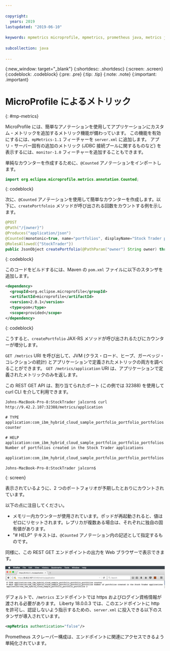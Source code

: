 ```yaml
---

copyright:
  years: 2019
lastupdated: "2019-06-10"

keywords: mpmetrics microprofile, mpmetrics, prometheus java, metrics java, microprofile metrics

subcollection: java

---
```


{:new_window: target="_blank"}
{:shortdesc: .shortdesc}
{:screen: .screen}
{:codeblock: .codeblock}
{:pre: .pre}
{:tip: .tip}
{:note: .note}
{:important: .important}

# MicroProfile によるメトリック
{: #mp-metrics}

MicroProfile には、簡単なアノテーションを使用してアプリケーションにカスタム・メトリックを追加するメトリック機能が備わっています。 この機能を有効にするには、`mpMetrics-1.1` フィーチャーを `server.xml` に追加します。 アプリ・サーバー固有の追加のメトリック (JDBC 接続プールに関するものなど) を表示するには、`monitor-1.0` フィーチャーを追加することもできます。

単純なカウンターを作成するために、`@Counted` アノテーションをインポートします。

```java
import org.eclipse.microprofile.metrics.annotation.Counted;
```
{: codeblock}

次に、`@Counted` アノテーションを使用して簡単なカウンターを作成します。以下に、`createPortfoloio` メソッドが呼び出される回数をカウントする例を示します。 

```java
@POST
@Path("/{owner}")
@Produces("application/json")
@Counted(monotonic=true, name="portfolios", displayName="Stock Trader portfolios", description="Number of portfolios created in the Stock Trader applications")
@RolesAllowed({"StockTrader"})
public JsonObject createPortfolio(@PathParam("owner") String owner) throws SQLException {
```
{: codeblock}

このコードをビルドするには、Maven の `pom.xml` ファイルに以下のスタンザを追加します。

```xml
<dependency>
  <groupId>org.eclipse.microprofile</groupId>
  <artifactId>microprofile</artifactId>
  <version>2.0.1</version>
  <type>pom</type>
  <scope>provided</scope>
</dependency>
```
{: codeblock}

こうすると、`createPortfolio` JAX-RS メソッドが呼び出されるたびにカウンターが増分します。 

`GET /metrics` URI を呼び出して、JVM (クラス・ロード、ヒープ、ガーベッジ・コレクションの統計) とアプリケーションで定義されたメトリックの両方を調べることができます。 `GET /metrics/application` URI は、アプリケーションで定義されたメトリックのみを返します。 

この REST GET API は、割り当てられたポート (この例では 32388) を使用して curl CLI を介して利用できます。

```
Johns-MacBook-Pro-8:StockTrader jalcorn$ curl http://9.42.2.107:32388/metrics/application

# TYPE application:com_ibm_hybrid_cloud_sample_portfolio_portfolio_portfolios counter

# HELP application:com_ibm_hybrid_cloud_sample_portfolio_portfolio_portfolios Number of portfolios created in the Stock Trader applications

application:com_ibm_hybrid_cloud_sample_portfolio_portfolio_portfolios

Johns-MacBook-Pro-8:StockTrader jalcorn$
```
{: screen}

表示されているように、2 つのポートフォリオが予期したとおりにカウントされています。 

以下の点に注目してください。
- メモリー内カウンターが使用されています。ポッドが再起動されると、値はゼロにリセットされます。レプリカが複数ある場合は、それぞれに独自の固有値があります。
- "# HELP" テキストは、`@Counted` アノテーション内の記述として指定するものです。

同様に、この REST GET エンドポイントの出力を Web ブラウザーで表示できます。

![RESTGET エンドポイントを表示する Web ブラウザー](images/microprofile-metrics-image1.png "REST GET エンドポイントを表示する Web ブラウザー")

デフォルトで、`/metrics` エンドポイントでは https およびログイン資格情報が渡される必要があります。 Liberty 18.0.0.3 では、このエンドポイントに http を許可し、認証しないよう指示するための、`server.xml` に投入できる以下のスタンザが導入されています。

```xml
<mpMetrics authentication="false"/>
```

Prometheus スクレーパー構成は、エンドポイントに関連にアクセスできるよう単純化されています。
